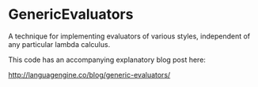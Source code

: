 # GenericEvaluators
A technique for implementing evaluators of various styles, independent of any particular lambda calculus.

This code has an accompanying explanatory blog post here:

  http://languagengine.co/blog/generic-evaluators/
